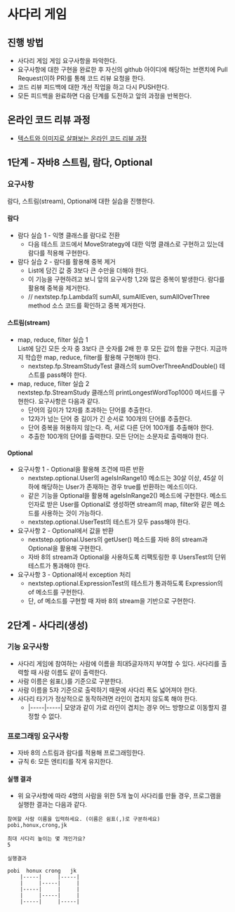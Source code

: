 # 사다리 게임

## 진행 방법

* 사다리 게임 게임 요구사항을 파악한다.
* 요구사항에 대한 구현을 완료한 후 자신의 github 아이디에 해당하는 브랜치에 Pull Request(이하 PR)를 통해 코드 리뷰 요청을 한다.
* 코드 리뷰 피드백에 대한 개선 작업을 하고 다시 PUSH한다.
* 모든 피드백을 완료하면 다음 단계를 도전하고 앞의 과정을 반복한다.

## 온라인 코드 리뷰 과정

* [텍스트와 이미지로 살펴보는 온라인 코드 리뷰 과정](https://github.com/nextstep-step/nextstep-docs/tree/master/codereview)

## 1단계 - 자바8 스트림, 람다, Optional

### 요구사항

람다, 스트림(stream), Optional에 대한 실습을 진행한다.

#### 람다

- 람다 실습 1 - 익명 클래스를 람다로 전환
    - 다음 테스트 코드에서 MoveStrategy에 대한 익명 클래스로 구현하고 있는데 람다를 적용해 구현한다.
- 람다 실습 2 - 람다를 활용해 중복 제거
    - List에 담긴 값 중 3보다 큰 수만을 더해야 한다.
    - 이 기능을 구현하려고 보니 앞의 요구사항 1,2와 많은 중복이 발생한다. 람다를 활용해 중복을 제거한다.
    - // nextstep.fp.Lambda의 sumAll, sumAllEven, sumAllOverThree method 소스 코드를 확인하고 중복 제거한다.

#### 스트림(stream)

- map, reduce, filter 실습 1 \
  List에 담긴 모든 숫자 중 3보다 큰 숫자를 2배 한 후 모든 값의 합을 구한다. 지금까지 학습한 map, reduce, filter를 활용해 구현해야 한다.
    - nextstep.fp.StreamStudyTest 클래스의 sumOverThreeAndDouble() 테스트를 pass해야 한다.
- map, reduce, filter 실습 2 \
  nextstep.fp.StreamStudy 클래스의 printLongestWordTop100() 메서드를 구현한다. 요구사항은 다음과 같다.
    - 단어의 길이가 12자를 초과하는 단어를 추출한다.
    - 12자가 넘는 단어 중 길이가 긴 순서로 100개의 단어를 추출한다.
    - 단어 중복을 허용하지 않는다. 즉, 서로 다른 단어 100개를 추출해야 한다.
    - 추출한 100개의 단어를 출력한다. 모든 단어는 소문자로 출력해야 한다.

#### Optional

- 요구사항 1 - Optional을 활용해 조건에 따른 반환
    - nextstep.optional.User의 ageIsInRange1() 메소드는 30살 이상, 45살 이하에 해당하는 User가 존재하는 경우 true를 반환하는 메소드이다.
    - 같은 기능을 Optional을 활용해 ageIsInRange2() 메소드에 구현한다. 메소드 인자로 받은 User를 Optional로 생성하면 stream의 map, filter와 같은 메소드를 사용하는
      것이 가능하다.
    - nextstep.optional.UserTest의 테스트가 모두 pass해야 한다.
- 요구사항 2 - Optional에서 값을 반환
    - nextstep.optional.Users의 getUser() 메소드를 자바 8의 stream과 Optional을 활용해 구현한다.
    - 자바 8의 stream과 Optional을 사용하도록 리팩토링한 후 UsersTest의 단위 테스트가 통과해야 한다.
- 요구사항 3 - Optional에서 exception 처리
    - nextstep.optional.ExpressionTest의 테스트가 통과하도록 Expression의 of 메소드를 구현한다.
    - 단, of 메소드를 구현할 때 자바 8의 stream을 기반으로 구현한다.

## 2단계 - 사다리(생성)

### 기능 요구사항

- 사다리 게임에 참여하는 사람에 이름을 최대5글자까지 부여할 수 있다. 사다리를 출력할 때 사람 이름도 같이 출력한다.
- 사람 이름은 쉼표(,)를 기준으로 구분한다.
- 사람 이름을 5자 기준으로 출력하기 때문에 사다리 폭도 넓어져야 한다.
- 사다리 타기가 정상적으로 동작하려면 라인이 겹치지 않도록 해야 한다.
    - |-----|-----| 모양과 같이 가로 라인이 겹치는 경우 어느 방향으로 이동할지 결정할 수 없다.

### 프로그래밍 요구사항

- 자바 8의 스트림과 람다를 적용해 프로그래밍한다.
- 규칙 6: 모든 엔티티를 작게 유지한다.

#### 실행 결과

- 위 요구사항에 따라 4명의 사람을 위한 5개 높이 사다리를 만들 경우, 프로그램을 실행한 결과는 다음과 같다.

```text
참여할 사람 이름을 입력하세요. (이름은 쉼표(,)로 구분하세요)
pobi,honux,crong,jk

최대 사다리 높이는 몇 개인가요?
5

실행결과

pobi  honux crong   jk
    |-----|     |-----|
    |     |-----|     |
    |-----|     |     |
    |     |-----|     |
    |-----|     |-----|
```
